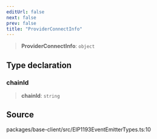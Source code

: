 ```yaml
---
editUrl: false
next: false
prev: false
title: "ProviderConnectInfo"
---
```


> **ProviderConnectInfo**: `object`

## Type declaration

### chainId

> **chainId**: `string`

## Source

packages/base-client/src/EIP1193EventEmitterTypes.ts:10
